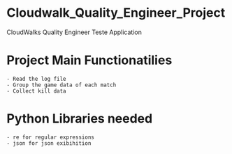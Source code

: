 # Cloudwalk_Quality_Engineer_Project
CloudWalks Quality Engineer Teste Application

# Project Main Functionatilies 

    - Read the log file
    - Group the game data of each match
    - Collect kill data

# Python Libraries needed

    - re for regular expressions
    - json for json exibihition

